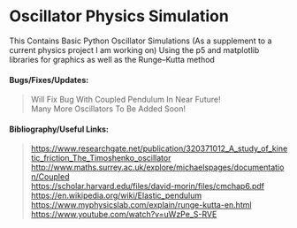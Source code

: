 # Oscillator Physics Simulation

This Contains Basic Python Oscillator Simulations (As a supplement to a current physics project I am working on) Using the p5 and matplotlib libraries for graphics as well as the Runge–Kutta method

#### Bugs/Fixes/Updates: 
> Will Fix Bug With Coupled Pendulum In Near Future!
> </br> Many More Oscillators To Be Added Soon!

#### Bibliography/Useful Links:
>https://www.researchgate.net/publication/320371012_A_study_of_kinetic_friction_The_Timoshenko_oscillator </br>
>http://www.maths.surrey.ac.uk/explore/michaelspages/documentation/Coupled </br>
>https://scholar.harvard.edu/files/david-morin/files/cmchap6.pdf </br>
>https://en.wikipedia.org/wiki/Elastic_pendulum </br>
>https://www.myphysicslab.com/explain/runge-kutta-en.html </br>
>https://www.youtube.com/watch?v=uWzPe_S-RVE </br>


